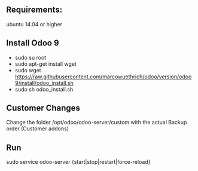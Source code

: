 Requirements:
----

ubuntu 14.04 or higher


Install Odoo 9
----

* sudo su root
* sudo apt-get install wget
* sudo wget https://raw.githubusercontent.com/marcowuethrich/odoo/version/odoo9/install/odoo_install.sh
* sudo sh odoo_install.sh


Customer Changes
----

Change the folder /opt/odoo/odoo-server/custom with the actual Backup order (Customer addons)


Run
---

sudo service odoo-server {start|stop|restart|force-reload}